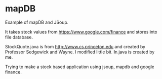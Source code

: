 # mapDB
Example of mapDB and JSoup.

It takes stock values from https://www.google.com/finance and stores into file database.

StockQuote.java is from http://www.cs.princeton.edu and created by Professor Sedgewick and Wayne. I modified little bit. In.java is created by me.

Trying to make a stock based application using jsoup, mapdb and google finance.
